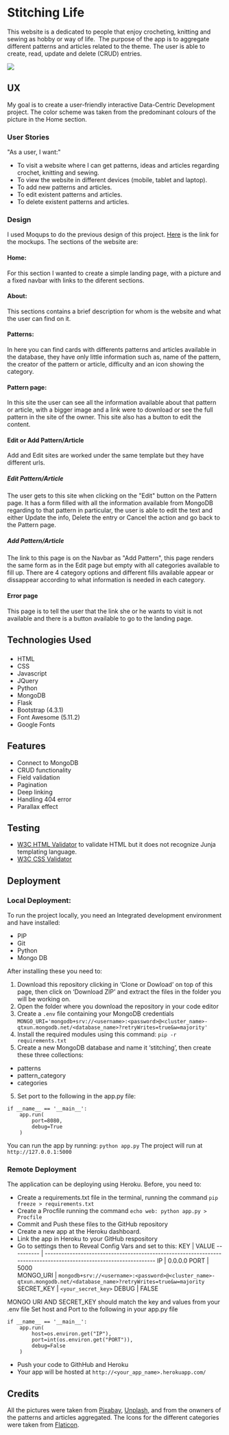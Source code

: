 # Stitching Life

This website is a dedicated to people that enjoy crocheting, knitting and sewing as hobby or way of life.  The purpose of the app is to aggregate different patterns and articles related to the theme. The user is able to create, read, update and delete (CRUD) entries.

![](https://github.com/elisamunoz/docu-llamas/blob/master/doc/Multidevice%20mockup.png)

## UX
My goal is to create a user-friendly interactive Data-Centric Development project. The color scheme was taken from the predominant colours of the picture in the Home section.

### User Stories
"As a user, I want:"
* To visit a website where I can get patterns, ideas and articles regarding crochet, knitting and sewing.
* To view the website in different devices (mobile, tablet and laptop).
* To add new patterns and articles.
* To edit existent patterns and articles.
* To delete existent patterns and articles.

### Design
I used Moqups to do the previous design of this project. [Here](https://github.com/elisamunoz/docu-llamas/tree/master/doc) is the link for the mockups. The sections of the website are:

#### Home:
For this section I wanted to create a simple landing page, with a picture and a fixed navbar with links to the diferent sections.

#### About:
This sections contains a brief description for whom is the website and what the user can find on it.

#### Patterns:
In here you can find cards with differents patterns and articles available in the database, they have only little information such as, name of the pattern, the creator of the pattern or article, difficulty and an icon showing the category.

#### Pattern page:
In this site the user can see all the information available about that pattern or article, with a bigger image and a link were to download or see the full pattern in the site of the owner. This site also has a button to edit the content.

#### Edit or Add Pattern/Article
Add and Edit sites are worked under the same template but they have different urls. 
##### Edit Pattern/Article
The user gets to this site when clicking on the "Edit" button on the Pattern page. It has a form filled with all the information available from MongoDB regarding to that pattern in particular, the user is able to edit the text and either Update the info, Delete the entry or Cancel the action and go back to the Pattern page.
##### Add Pattern/Article
The link to this page is on the Navbar as "Add Pattern", this page renders the same form as in the Edit page but empty with all categories available to fill up. There are 4 category options and different fills available appear or dissappear according to what information is needed in each category.

#### Error page
This page is to tell the user that the link she or he wants to visit is not available and there is a button available to go to the landing page.

## Technologies Used

### 
* HTML
* CSS
* Javascript
* JQuery
* Python
* MongoDB
* Flask
* Bootstrap (4.3.1)
* Font Awesome (5.11.2)
* Google Fonts

## Features
* Connect to MongoDB 
* CRUD functionality
* Field validation
* Pagination
* Deep linking
* Handling 404 error
* Parallax effect

## Testing
* [W3C HTML Validator](https://validator.w3.org/) to validate HTML but it does not recognize Junja templating language.
* [W3C CSS Validator](https://jigsaw.w3.org/css-validator/)

## Deployment
### Local Deployment:
To run the project locally, you need an Integrated development environment and have installed:
* PIP
* Git
* Python
* Mongo DB

After installing these you need to:
1. Download this repository clicking in ‘Clone or Dowload’ on top of this page, then click on ‘Download ZIP’ and extract the files in the folder you will be working on.
2. Open the folder where you download the repository in your code editor
3. Create a `.env` file containing your MongoDB credentials
`MONGO_URI='mongodb+srv://<username>:<password>@<cluster_name>-qtxun.mongodb.net/<database_name>?retryWrites=true&w=majority'`
4. Install the required modules using this command:
`pip -r requirements.txt`
5. Create a new MongoDB database and name it ‘stitching’, then create these three collections:
* patterns	
* pattern_category			
* categories
5. Set port to the following in the app.py file:	
```
if __name__ == '__main__': 		
    app.run(
        port=8080,
        debug=True	
    )
```
You can run the app by running: `python app.py`
The project will run at `http://127.0.0.1:5000`

### Remote Deployment
The application can be deploying using Heroku. Before, you need to:
* Create a requirements.txt file in the terminal, running the command `pip freeze > requirements.txt`
* Create a Procfile running the command `echo web: python app.py > Procfile`
* Commit and Push these files to the GitHub repository
* Create a new app at the Heroku dashboard.
* Link the app in Heroku to your GitHub respository
* Go to settings then to Reveal Config Vars and set to this:
KEY | VALUE 
---------- | ------------------------------------------------------------------------------------------------------------------
IP | 0.0.0.0 
PORT       | 5000  
MONGO_URI  | `mongodb+srv://<username>:<password>@<cluster_name>-qtxun.mongodb.net/<database_name>?retryWrites=true&w=majority` 
SECRET_KEY | `<your_secret_key>`
DEBUG      | FALSE

MONGO URI AND SECRET_KEY should match the key and values from your .env file
Set host and Port to the following in your app.py file
```
if __name__ == '__main__':
    app.run(
        host=os.environ.get("IP"),
        port=int(os.environ.get("PORT")),
        debug=False
    )
```
* Push your code to GithHub and Heroku
* Your app will be hosted at `http://<your_app_name>.herokuapp.com/`

## Credits
All the pictures were taken from [Pixabay](https://pixabay.com/), [Unplash](https://unsplash.com/), and from the onwners of the patterns and articles aggregated. 
The Icons for the different categories were taken from [Flaticon](https://www.flaticon.com/).
